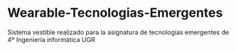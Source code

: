 # Wearable-Tecnologias-Emergentes
Sistema vestible realizado para la asignatura de tecnologías emergentes de 4º Ingeniería informática UGR
